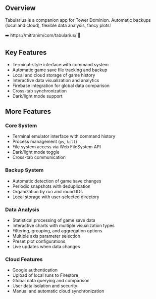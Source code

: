 ## Overview

Tabularius is a companion app for Tower Dominion. Automatic backups (local and cloud), flexible data analysis, fancy plots!

➡️ https://mitranim/com/tabularius/ 🚀

## Key Features

- Terminal-style interface with command system
- Automatic game save file tracking and backup
- Local and cloud storage of game history
- Interactive data visualization and analytics
- Firebase integration for global data comparison
- Cross-tab synchronization
- Dark/light mode support

## More Features

### Core System

- Terminal emulator interface with command history
- Process management (`ps`, `kill`)
- File system access via Web FileSystem API
- Dark/light mode toggle
- Cross-tab communication

### Backup System

- Automatic detection of game save changes
- Periodic snapshots with deduplication
- Organization by run and round IDs
- Local storage with user-selected directory

### Data Analysis

- Statistical processing of game save data
- Interactive charts with multiple visualization types
- Filtering, grouping, and aggregation options
- Multiple axis parameter selection
- Preset plot configurations
- Live updates when data changes

### Cloud Features

- Google authentication
- Upload of local runs to Firestore
- Global data querying and comparison
- User data isolation and security
- Manual and automatic cloud synchronization
